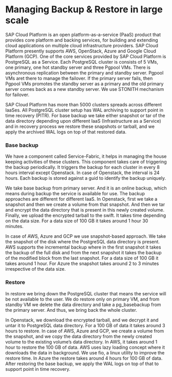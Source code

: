 # Managing Backup & Restore in large scale
SAP Cloud Platform is an open platform-as-a-service (PaaS) product that provides core platform and backing services, for building and extending cloud applications on multiple cloud infrastructure providers. SAP Cloud Platform presently supports AWS, OpenStack, Azure and Google Cloud Platform (GCP). One of the core services provided by SAP Cloud Platform is PostgreSQL as a Service. Each PostgreSQL cluster is consists of 5 VMs, one primary, one hot standby server and three Pgpool VMs. There is asynchronous replication between the primary and standby server. Pgpool VMs aret there to manage the failover. If the primary server fails, then Pgpool VMs promotes the standby server as a primary and the old primary server comes back as a new standby server. We use STONITH mechanism for failover. 

SAP Cloud Platform has more than 5000 clusters spreads across different IaaSes. All PostgreSQL cluster setup has WAL archiving to support point in time recovery (PITR). For base backup we take either snapshot or tar of the data directory depending upon different IaaS (Infrastructure as a Service) and in recovery process we restore these snapshots or tarball, and we apply the archived WAL logs on top of that restored data.

### Base backup
We have a component called Service-Fabric, it helps in managing the house keeping activities of these clusters. This component takes care of triggering the backup periodically. It triggers the backup for each cluster in every 8 hours interval except Openstack. In case of Openstack, the interval is 24 hours. Each backup is stored against a guid to identify the backup uniquely. 

We take base backup from primary server.  And it is an online backup, which means during backup the service is available for use. The backup approaches are different for different IaaS. In Openstack, first we take a snapshot and then we create a volume from that snapshot. And then we tar and encrypt the data directory that is present in this newly created volume. Finally, we upload the encrypted tarball to the swift. It takes time depending on the data size. For a data size of 100 GB it takes around 1 hour 30 minutes. 

In case of AWS, Azure and GCP we use snapshot-based approach. We take the snapshot of the disk where the PostgreSQL data directory is present. AWS supports the incremental backup where in the first snapshot it takes the backup of the full disk and from the next snapshot it takes the backup of the modified block from the last snapshot. For a data size of 100 GB it takes around 1 hour. For Azure the snapshot takes around 2 to 3 minutes irrespective of the data size.

### Restore
In restore we bring down the PostgreSQL cluster that means the service will be not available to the user. We do restore only on primary VM, and from standby VM we delete the data directory and take a pg_basebackup from the primary server. And thus, we bring back the whole cluster.

In Openstack, we download the encrypted tarball, and we decrypt it and untar it to PostgreSQL data directory. For a 100 GB of data it takes around 3 hours to restore. In case of AWS, Azure and GCP, we create a volume from the snapshot, and we copy the data directory from the newly created volume to the existing volume’s data directory. In AWS, it takes around 1 hour to restore the 100 GB of data. AWS uses lazy loading concept where it downloads the data in background. We use fio, a linux utility to improve the restore time. In Azure the restore takes around 4 hours for 100 GB of data. After restoring the base backup, we apply the WAL logs on top of that to support point in time recovery.

